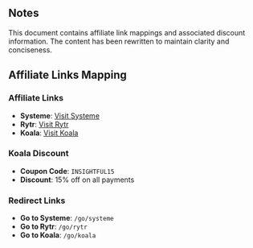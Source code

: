 ## Notes
This document contains affiliate link mappings and associated discount information. The content has been rewritten to maintain clarity and conciseness.

## Affiliate Links Mapping

### Affiliate Links
- **Systeme**: [Visit Systeme](https://systeme.io/?sa=sa0238900402f072313107c74cdb59f0c791091516)
- **Rytr**: [Visit Rytr](https://rytr.me/?via=NextGenCopyAI)
- **Koala**: [Visit Koala](https://koala.sh/?via=NextGenCopyAI)

### Koala Discount
- **Coupon Code**: `INSIGHTFUL15`
- **Discount**: 15% off on all payments

### Redirect Links
- **Go to Systeme**: `/go/systeme`
- **Go to Rytr**: `/go/rytr`
- **Go to Koala**: `/go/koala`